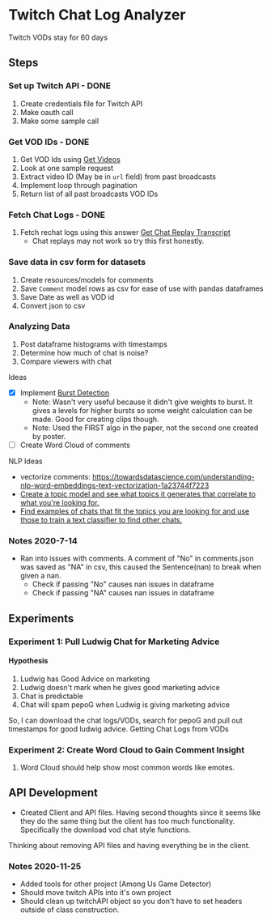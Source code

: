 # Twitch Chat Log Analyzer

Twitch VODs stay for 60 days

## Steps

### Set up Twitch API - DONE

1. Create credentials file for Twitch API
2. Make oauth call
3. Make some sample call

### Get VOD IDs - DONE

1. Get VOD Ids using [Get Videos](https://dev.twitch.tv/docs/api/reference#get-videos)
2. Look at one sample request
3. Extract video ID (May be in `url` field) from past broadcasts
4. Implement loop through pagination
5. Return list of all past broadcasts VOD IDs

### Fetch Chat Logs - DONE

1. Fetch rechat logs using this answer [Get Chat Replay Transcript](https://discuss.dev.twitch.tv/t/getting-chat-replay-transcript/5295/2)
    - Chat replays may not work so try this first honestly.

### Save data in csv form for datasets

1. Create resources/models for comments
2. Save `Comment` model rows as csv for ease of use with pandas dataframes
3. Save Date as well as VOD id
4. Convert json to csv

### Analyzing Data

1. Post dataframe histograms with timestamps
2. Determine how much of chat is noise?
3. Compare viewers with chat

Ideas

- [x] Implement [Burst Detection](https://nikkimarinsek.com/blog/kleinberg-burst-detection-algorithm)
    - Note: Wasn't very useful because it didn't give weights to burst.  It gives a levels for higher bursts so some weight calculation can be made.  Good for creating clips though.
    - Note: Used the FIRST algo in the paper, not the second one created by poster.
- [ ] Create Word Cloud of comments

NLP Ideas

- vectorize comments: https://towardsdatascience.com/understanding-nlp-word-embeddings-text-vectorization-1a23744f7223
- [Create a topic model and see what topics it generates that
correlate to what you're looking for.](https://towardsdatascience.com/covid-19-with-a-flair-2802a9f4c90f)
- [Find examples of chats that fit the topics you are looking for and
use those to train a text classifier to find other chats.](https://towardsdatascience.com/text-classification-with-state-of-the-art-nlp-library-flair-b541d7add21f)


### Notes 2020-7-14

- Ran into issues with comments.  A comment of "No" in comments.json was saved as "NA" in csv, this caused the Sentence(nan) to break when given a nan.
    - Check if passing "No" causes nan issues in dataframe
    - Check if passing "NA" causes nan issues in dataframe

## Experiments

### Experiment 1: Pull Ludwig Chat for Marketing Advice

#### Hypothesis

1. Ludwig has Good Advice on marketing
2. Ludwig doesn't mark when he gives good marketing advice
3. Chat is predictable
4. Chat will spam pepoG when Ludwig is giving marketing advice

So, I can download the chat logs/VODs, search for pepoG and pull out timestamps for good ludwig advice.
Getting Chat Logs from VODs

### Experiment 2: Create Word Cloud to Gain Comment Insight

1. Word Cloud should help show most common words like emotes.

## API Development

- Created Client and API files.  Having second thoughts since it seems like they do the same thing but the client has too much functionality.  Specifically the download vod chat style functions.

Thinking about removing API files and having everything be in the client.

### Notes 2020-11-25

- Added tools for other project (Among Us Game Detector)
- Should move twitch APIs into it's own project
- Should clean up twitchAPI object so you don't have to set headers outside of class construction.

